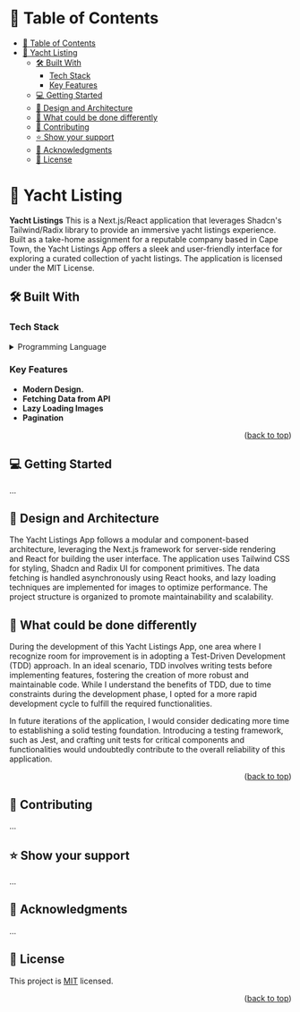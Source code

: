 <!-- TABLE OF CONTENTS -->

# 📗 Table of Contents

- [📗 Table of Contents](#-table-of-contents)
- [📖 Yacht Listing ](#-yacht-listing-)
  - [🛠 Built With ](#-built-with-)
    - [Tech Stack ](#tech-stack-)
    - [Key Features ](#key-features-)
  - [💻 Getting Started ](#-getting-started-)
  - [📐 Design and Architecture](#-design-and-architecture)
  - [🤔 What could be done differently](#-what-could-be-done-differently)
  - [🤝 Contributing ](#-contributing-)
  - [⭐️ Show your support ](#️-show-your-support-)
  - [🙏 Acknowledgments ](#-acknowledgments-)
  - [📝 License ](#-license-)

<!-- PROJECT DESCRIPTION -->

# 📖 Yacht Listing <a name="about-project"></a>

**Yacht Listings** This is a Next.js/React application that leverages Shadcn's Tailwind/Radix library to provide an immersive yacht listings experience. Built as a take-home assignment for a reputable company based in Cape Town, the Yacht Listings App offers a sleek and user-friendly interface for exploring a curated collection of yacht listings.
The application is licensed under the MIT License.

## 🛠 Built With <a name="built-with"></a>

### Tech Stack <a name="tech-stack"></a>

<details>
<summary>Programming Language</summary>
  <ul>
    <li><a href="https://www.typescriptlang.org/">TypeScript</a></li>
  </ul>

  <summary>Frameworks & Libraries</summary>
  <ul>
    <li><a href="https://react.dev/">React</a></li>
    <li><a href="https://nextjs.org/">NextJs</a></li>
    <li><a href="https://ui.shadcn.com/">Shadcn</a></li>
  </ul>
</details>

<!-- Features -->

### Key Features <a name="key-features"></a>

- **Modern Design.**
- **Fetching Data from API**
- **Lazy Loading Images**
- **Pagination**

<p align="right">(<a href="#readme-top">back to top</a>)</p>

<!-- GETTING STARTED -->

## 💻 Getting Started <a name="getting-started"></a>

...

## 📐 Design and Architecture<a name="design-and-architecture"></a>

The Yacht Listings App follows a modular and component-based architecture, leveraging the Next.js framework for server-side rendering and React for building the user interface. The application uses Tailwind CSS for styling, Shadcn and Radix UI for component primitives. The data fetching is handled asynchronously using React hooks, and lazy loading techniques are implemented for images to optimize performance. The project structure is organized to promote maintainability and scalability.

## 🤔 What could be done differently<a name="what-could-be-done-differently"></a>

During the development of this Yacht Listings App, one area where I recognize room for improvement is in adopting a Test-Driven Development (TDD) approach. In an ideal scenario, TDD involves writing tests before implementing features, fostering the creation of more robust and maintainable code. While I understand the benefits of TDD, due to time constraints during the development phase, I opted for a more rapid development cycle to fulfill the required functionalities.

In future iterations of the application, I would consider dedicating more time to establishing a solid testing foundation. Introducing a testing framework, such as Jest, and crafting unit tests for critical components and functionalities would undoubtedly contribute to the overall reliability of this application.

<p align="right">(<a href="#readme-top">back to top</a>)</p>

<!-- CONTRIBUTING -->

## 🤝 Contributing <a name="contributing"></a>

...

<!-- SUPPORT -->

## ⭐️ Show your support <a name="support"></a>

...

## 🙏 Acknowledgments <a name="acknowledgements"></a>

...

<!-- LICENSE -->

## 📝 License <a name="license"></a>

This project is [MIT](./LICENSE) licensed.

<p align="right">(<a href="#readme-top">back to top</a>)</p>
